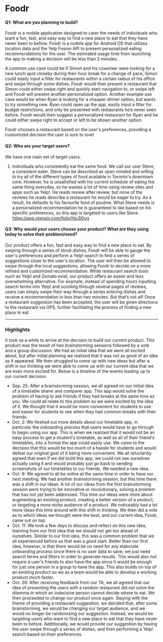 # Foodr

#### Q1: What are you planning to build?

Foodr is a mobile application designed to cater the needs of individuals who want a fun, fast, and easy way to find a new place to eat that they have never been to before. 
Foodr is a mobile app for Android OS that utilizes location data and the Yelp Fusion API to present personalized eating recommendations for the user. The estimated usage time from launching the app to making a decision will be less than 2 minutes. 

A common use case could be if Simon and his coworker were looking for a new lunch spot closeby during their hour break for a change of pace, Simon could easily input a filter for restaurants within a certain radius of his office and swipe through some dishes. Foodr would then present a restaurant that Simon could either swipe right and quickly start navigation to, or swipe left and Foodr will present another personalized option.
Another example use case would be when Ryan is looking for a cheaper dinner option, but wants to try something new. Ryan could open up the app, easily input a filter for budget restrictions, and only be presented with restaurants he’s never seen before. Foodr would then suggest a personalized restaurant for Ryan and he could either swipe right to accept or left to be shown another option.

Foodr chooses a restaurant based on the user's preferences, providing a customized decision the user is sure to love!

#### Q2: Who are your target users?

We have one main set of target users.
1. Individuals who consistently eat the same food. We call our user Steve, a consistent eater.
Steve can be described as open minded and willing to try all of the different types of food available in Toronto's downtown core. However, he is unsatisfied with his current schedule of eating the same thing everyday, so he wastes a lot of time using review sites and apps such as Yelp!. He reads review after review, but none of the reviews he reads describe a restaurant he would be eager to try. As a result, he defaults to his favourite food of poutine. What Steve needs is a personalized recommendation  he is guaranteed to like based on his specific preferences, so this app is targeted to users like Steve. 
https://app.xtensio.com/folio/hlo3l0ug

#### Q3: Why would your users choose your product? What are they using today to solve their problem/need?

Our product offers a fun, fast and easy way to find a new place to eat. By swiping through a series of stock dishes, Foodr will be able to gauge the user's preferences and perform a Yelp! search to find a series of suggestions close to the user's location. The user will then be allowed to swipe through the local suggestions, allowing Foodr to decide on a more refined and customized recommendation. While restaurant search tools such as Yelp! and Zomato exist, our product offers an easier and less overwhelming alternative. For example, instead of spending hours inputting search terms into Yelp! and scrolling through several pages of reviews, users can simply swipe their way through a series enticing dishes and receive a recommendation in less than two minutes. But that’s not all! Once a restaurant suggestion has been accepted, the user will be given directions to the restaurant via GPS, further facilitating the process of finding a new place to eat.

----

### Highlights

It took us a while to arrive at the decision to build our current product. This product was the result of two brainstorming sessions followed by a vote and a group discussion. We had an initial idea that we were all excited about, but after initial planning we realized that it was not as good of an idea as it appeared. We then struggled to come up with new ideas but after a shift in our thinking we were able to come up with our current idea that we are even more excited for. Below is a timeline of the events leading up to our current decision:

 * Sep. 25: After a brainstorming session, we all agreed on our initial idea of a timetable sharer and comparer app. This app would solve the problem of having to ask friends if they had breaks at the same time as you. We could all relate to this problem so we were excited by the idea of it. We thought that it would be more convenient for students to use and easier for students to see when they had common breaks with their friends.
 * Oct. 2: We fleshed out more details about our timetable app, in particular the onboarding process that users would have to go through to begin using our app. This is when we realized that it would not be an easy process to get a student's timetable, as well as all of their friend's timetables, into a format the app could easily use. We came to the decision that this would be too much of a hassle for students and would defeat our original goal of it being more convenient. We all reluctantly agreed that even if we did build this app, we could not see ourselves actually using it and would probably just go back to sending screenshots of our timetables to our friends. We needed a new idea.
 * Oct. 9: We agreed to all be online at the same time in order to have our next meeting. We had another brainstorming session, but this time there was a shift in our ideas. A lot of our ideas from the first brainstorming session were trying to be innovative or revolutionary, solving a problem that has not yet been addressed. This time our ideas were more about augmenting an existing product, creating a better version of a product, or targeting a more niche audience of a product. We noticeably had a lot more ideas this time around with this shift in thinking. We then did a vote as to which ideas we thought were the best, and our current idea, Foodr, came out on top.
 * Oct. 11: We took a few days to discuss and reflect on this new idea, learning from our first idea that we should not get too ahead of ourselves. Similar to our first idea, this was a common problem that we all experienced before so that was a good start. Better than our first idea, however, is that there would be no need for any elaborate onboarding process since there is no user data to save; we just need search terms and filters in order to generate results. This would also not require a user's friends to also have the app since it would be enough for just one person in a group to have the app. This also builds on top of an existing product so we as a team would be able to develop a working product much faster. 
  * Oct. 26: After receiving feedback from our TA, we all agreed that our idea of presenting the users with a random restaurant 
did not solve the dilemma in which an indecisive person cannot decide where to eat. We then proceeded to change our product once again. Staying with the theme of providing a restaurant suggestion, we decided that, after some brainstorming, we would be changing our target audience, and we would no longer be randomizing our suggestion. Instead, we would be targeting users who want to find a new place to eat that they have never been to before. Additionally, we would provide our suggestion by having the user swipe through a series of dishes, and then performing a Yelp! search based on their preferences.
